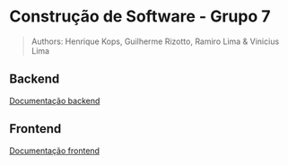# Construção de Software - Grupo 7
> Authors: Henrique Kops, Guilherme Rizotto, Ramiro Lima & Vinicius Lima

## Backend
[Documentação backend](backend/README.md)

## Frontend
[Documentação frontend](frontend/README.md)
